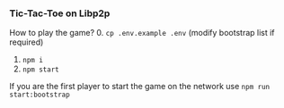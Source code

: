 
### Tic-Tac-Toe on Libp2p  

How to play the game?
0. `cp .env.example .env` (modify bootstrap list if required)
1. `npm i`
2. `npm start`

If you are the first player to start the game on the network use `npm run start:bootstrap` 